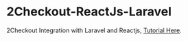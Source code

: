 # 2Checkout-ReactJs-Laravel
2Checkout Integration with Laravel and Reactjs, [Tutorial Here](https://goo.gl/uDD82Z).
